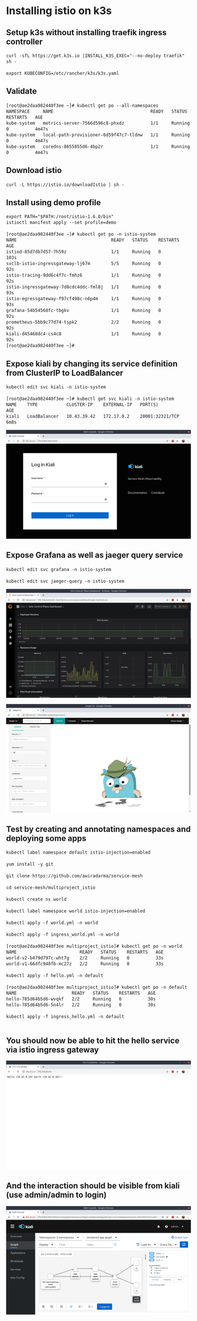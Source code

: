 # Installing istio on k3s

## Setup k3s without installing traefik ingress controller
``` 
curl -sfL https://get.k3s.io |INSTALL_K3S_EXEC="--no-deploy traefik" sh -

export KUBECONFIG=/etc/rancher/k3s/k3s.yaml 
```

## Validate
```
[root@ae2daa982440f3ee ~]# kubectl get po --all-namespaces
NAMESPACE     NAME                                     READY   STATUS    RESTARTS   AGE
kube-system   metrics-server-7566d596c8-phxdz          1/1     Running   0          4m47s
kube-system   local-path-provisioner-6d59f47c7-tldnw   1/1     Running   0          4m47s
kube-system   coredns-8655855d6-4bp2r                  1/1     Running   0          4m47s
```

## Download istio
 ```
curl -L https://istio.io/downloadIstio | sh -
 ```

## Install using demo profile
```
export PATH="$PATH:/root/istio-1.6.0/bin"
istioctl manifest apply --set profile=demo

[root@ae2daa982440f3ee ~]# kubectl get po -n istio-system
NAME                                    READY   STATUS    RESTARTS   AGE
istiod-85d7db7d57-7h59z                 1/1     Running   0          103s
svclb-istio-ingressgateway-lj67m        5/5     Running   0          92s
istio-tracing-9dd6c4f7c-fmhz6           1/1     Running   0          92s
istio-ingressgateway-7d8cdc4ddc-fml8j   1/1     Running   0          93s
istio-egressgateway-f97cf498c-n6p4m     1/1     Running   0          93s
grafana-54b54568fc-tbgkv                1/1     Running   0          92s
prometheus-5bb9c77d74-tspk2             2/2     Running   0          92s
kiali-d45468dc4-cs4c8                   1/1     Running   0          92s
[root@ae2daa982440f3ee ~]# 
```

## Expose kiali by changing its service definition from ClusterIP to LoadBalancer
```
kubectl edit svc kiali -n istio-system

[root@ae2daa982440f3ee ~]# kubectl get svc kiali -n istio-system
NAME    TYPE           CLUSTER-IP    EXTERNAL-IP   PORT(S)           AGE
kiali   LoadBalancer   10.43.39.42   172.17.0.2    20001:32321/TCP   6m8s

```
![kiali login page](kiali.png)

## Expose Grafana as well as jaeger query service
```
kubectl edit svc grafana -n istio-system

kubectl edit svc jaeger-query -n istio-system
```
![istio grafana dashboard](grafana.png)

![istio jaeger query page](jaeger.png)

## Test by creating and annotating namespaces and deploying some apps

```
kubectl label namespace default istio-injection=enabled

yum install -y git

git clone https://github.com/awiradarma/service-mesh

cd service-mesh/multiproject_istio

kubectl create ns world

kubectl label namespace world istio-injection=enabled

kubectl apply -f world.yml -n world

kubectl apply -f ingress_world.yml -n world

[root@ae2daa982440f3ee multiproject_istio]# kubectl get po -n world
NAME                        READY   STATUS    RESTARTS   AGE
world-v2-b479d797c-wht7g    2/2     Running   0          33s
world-v1-66dfc948fb-mc27z   2/2     Running   0          33s

kubectl apply -f hello.yml -n default

[root@ae2daa982440f3ee multiproject_istio]# kubectl get po -n default
NAME                     READY   STATUS    RESTARTS   AGE
hello-785d64b5d6-wvqkf   2/2     Running   0          30s
hello-785d64b5d6-5n4lr   2/2     Running   0          30s

kubectl apply -f ingress_hello.yml -n default


```
## You should now be able to hit the hello service via istio ingress gateway

![hello service invoked from a browser](hello.png)

## And the interaction should be visible from kiali (use admin/admin to login)

![service graph interaction between hello and world](kiali_hello.png)
